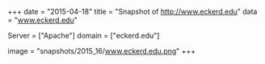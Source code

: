 
+++
date = "2015-04-18"
title = "Snapshot of http://www.eckerd.edu"
data = "www.eckerd.edu"

Server = ["Apache"]
domain = ["eckerd.edu"]

  image = "snapshots/2015_16/www.eckerd.edu.png"
+++
#
